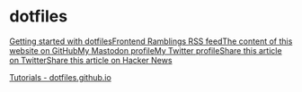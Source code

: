 # dotfiles

[Getting started with dotfilesFrontend Ramblings RSS feedThe content of this website on GitHubMy Mastodon profileMy Twitter profileShare this article on TwitterShare this article on Hacker News](https://www.webpro.nl/articles/getting-started-with-dotfiles)

[Tutorials
      - dotfiles.github.io](http://dotfiles.github.io/tutorials/)